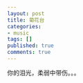 ```yaml
---
layout: post
title: 菊花台
categories:
- music
tags: []
published: true
comments: true
---
```

<p>你的泪光，柔弱中带伤。。。</p>
